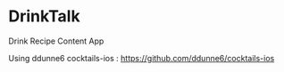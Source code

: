 # DrinkTalk
Drink Recipe Content App

Using ddunne6 cocktails-ios : https://github.com/ddunne6/cocktails-ios
